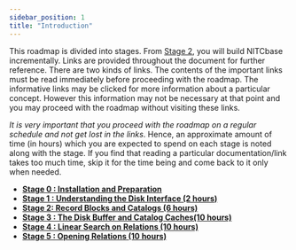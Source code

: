 ```yaml
---
sidebar_position: 1
title: "Introduction"
---
```


This roadmap is divided into stages. From [Stage 2](./Stage02.md), you will build NITCbase incrementally. Links are provided throughout the document for further reference. There are two kinds of links. The contents of the important links must be read immediately before proceeding with the roadmap. The informative links may be clicked for more information about a particular concept. However this information may not be necessary at that point and you may proceed with the roadmap without visiting these links.

_It is very important that you proceed with the roadmap on a regular schedule and not get lost in the links_. Hence, an approximate amount of time (in hours) which you are expected to spend on each stage is noted along with the stage. If you find that reading a particular documentation/link takes too much time, skip it for the time being and come back to it only when needed.

- [**Stage 0 : Installation and Preparation**](../Roadmap/Stage00.md)
- [**Stage 1 : Understanding the Disk Interface (2 hours)**](../Roadmap/Stage01.md)
- [**Stage 2: Record Blocks and Catalogs (6 hours)**](../Roadmap/Stage02.md)
- [**Stage 3 : The Disk Buffer and Catalog Caches(10 hours)**](../Roadmap/Stage03.md)
- [**Stage 4 : Linear Search on Relations (10 hours)**](../Roadmap/Stage04.md)
- [**Stage 5 : Opening Relations (10 hours)**](../Roadmap/Stage05.md)
